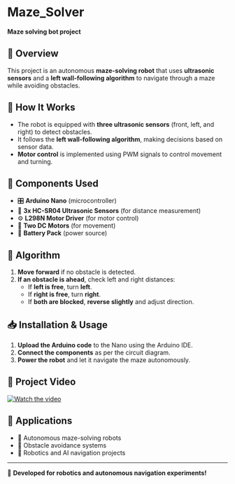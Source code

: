 # Maze_Solver  
**Maze solving bot project**
## 📝 Overview  
This project is an autonomous **maze-solving robot** that uses **ultrasonic sensors** and a **left wall-following algorithm** to navigate through a maze while avoiding obstacles.  

## 🔧 How It Works  
- The robot is equipped with **three ultrasonic sensors** (front, left, and right) to detect obstacles.  
- It follows the **left wall-following algorithm**, making decisions based on sensor data.  
- **Motor control** is implemented using PWM signals to control movement and turning.  

## 🔩 Components Used  
- 🎛 **Arduino Nano** (microcontroller)  
- 📡 **3x HC-SR04 Ultrasonic Sensors** (for distance measurement)  
- ⚙️ **L298N Motor Driver** (for motor control)  
- 🚗 **Two DC Motors** (for movement)  
- 🔋 **Battery Pack** (power source)  

## 🏁 Algorithm  
1. **Move forward** if no obstacle is detected.  
2. **If an obstacle is ahead**, check left and right distances:  
   - If **left is free**, turn **left**.  
   - If **right is free**, turn **right**.  
   - If **both are blocked**, **reverse slightly** and adjust direction.  

## 📥 Installation & Usage  
1. **Upload the Arduino code** to the Nano using the Arduino IDE.  
2. **Connect the components** as per the circuit diagram.  
3. **Power the robot** and let it navigate the maze autonomously.  

## 🎥 Project Video  
[![Watch the video](https://img.youtube.com/vi/VIDEO_ID/maxresdefault.jpg)](https://github.com/user-attachments/assets/933201b9-0f6b-4117-b99b-60c51002937b)  

## 🎯 Applications  
- 🤖 Autonomous maze-solving robots  
- 🚧 Obstacle avoidance systems  
- 📡 Robotics and AI navigation projects  

---  
🚀 **Developed for robotics and autonomous navigation experiments!**  
